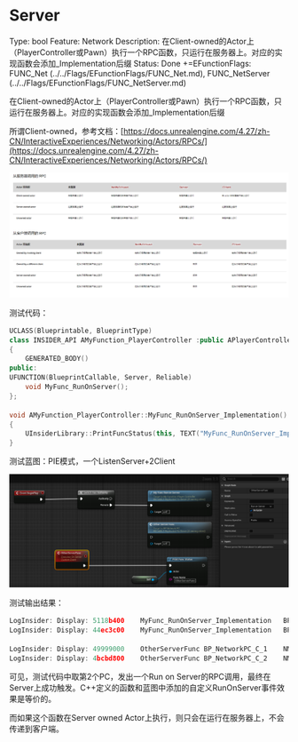 # Server

Type: bool
Feature: Network
Description: 在Client-owned的Actor上（PlayerController或Pawn）执行一个RPC函数，只运行在服务器上。对应的实现函数会添加_Implementation后缀
Status: Done
+=EFunctionFlags: FUNC_Net (../../Flags/EFunctionFlags/FUNC_Net.md), FUNC_NetServer (../../Flags/EFunctionFlags/FUNC_NetServer.md)

在Client-owned的Actor上（PlayerController或Pawn）执行一个RPC函数，只运行在服务器上。对应的实现函数会添加_Implementation后缀

所谓Client-owned，参考文档：[https://docs.unrealengine.com/4.27/zh-CN/InteractiveExperiences/Networking/Actors/RPCs/](https://docs.unrealengine.com/4.27/zh-CN/InteractiveExperiences/Networking/Actors/RPCs/)

![Untitled](Client/Untitled.png)

测试代码：

```cpp
UCLASS(Blueprintable, BlueprintType)
class INSIDER_API AMyFunction_PlayerController :public APlayerController
{
	GENERATED_BODY()
public:
UFUNCTION(BlueprintCallable, Server, Reliable)
	void MyFunc_RunOnServer();
};

void AMyFunction_PlayerController::MyFunc_RunOnServer_Implementation()
{
	UInsiderLibrary::PrintFuncStatus(this, TEXT("MyFunc_RunOnServer_Implementation"));
}
```

测试蓝图：PIE模式，一个ListenServer+2Client

![Untitled](Server/Untitled.png)

测试输出结果：

```cpp
LogInsider: Display: 5118b400    MyFunc_RunOnServer_Implementation   BP_NetworkPC_C_1    NM_ListenServer Local:ROLE_Authority    Remote:ROLE_AutonomousProxy
LogInsider: Display: 44ec3c00    MyFunc_RunOnServer_Implementation   BP_NetworkPC_C_2    NM_ListenServer Local:ROLE_Authority    Remote:ROLE_AutonomousProxy

LogInsider: Display: 49999000    OtherServerFunc BP_NetworkPC_C_1    NM_ListenServer Local:ROLE_Authority    Remote:ROLE_AutonomousProxy
LogInsider: Display: 4bcbd800    OtherServerFunc BP_NetworkPC_C_2    NM_ListenServer Local:ROLE_Authority    Remote:ROLE_AutonomousProxy
```

可见，测试代码中取第2个PC，发出一个Run on Server的RPC调用，最终在Server上成功触发。C++定义的函数和蓝图中添加的自定义RunOnServer事件效果是等价的。

而如果这个函数在Server owned Actor上执行，则只会在运行在服务器上，不会传递到客户端。